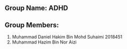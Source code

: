 ## Group Name: ADHD
## Group Members:
1. Muhammad Daniel Hakim Bin Mohd Suhaimi 2018451
2. Muhammad Hazim Bin Nor Aizi
